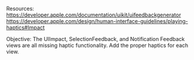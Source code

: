 Resources:
https://developer.apple.com/documentation/uikit/uifeedbackgenerator
https://developer.apple.com/design/human-interface-guidelines/playing-haptics#Impact

Objective:  The UIImpact, SelectionFeedback, and Notification Feedback views are all missing haptic functionality.  Add the proper haptics for each view.
